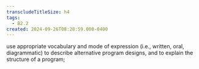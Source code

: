 ```yaml
---
transcludeTitleSize: h4
tags:
  - B2.2
created: 2024-09-26T08:28:59.000-0400
---
```

use appropriate vocabulary and mode of expression (i.e., written, oral, diagrammatic) to describe alternative program designs, and to explain the structure of a program;